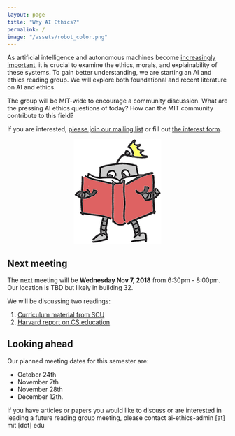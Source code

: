 ```yaml
---
layout: page
title: "Why AI Ethics?"
permalink: /
image: "/assets/robot_color.png"
---
```

As artificial intelligence and autonomous machines become [increasingly important](http://news.mit.edu/2018/mit-reshapes-itself-stephen-schwarzman-college-of-computing-1015), it is crucial to examine the ethics, morals, and explainability of these systems.  To gain better understanding, we are starting an AI and ethics reading group. We will explore both foundational and recent literature on AI and ethics.

The group will be MIT-wide to encourage a community discussion. What are the pressing AI ethics questions of today? How can the MIT community contribute to this field?

If you are interested, [please join our mailing list](https://groups.mit.edu/webmoira/list/ai-ethics) or fill out [the interest form](https://goo.gl/forms/I4H4XFC7gmcci8Ys2).

<center>
	<img src="/assets/robot_color.png">
</center>



## Next meeting

The next meeting will be **Wednesday Nov 7, 2018** from 6:30pm - 8:00pm. Our location is TBD but likely in building 32.

We will be discussing two readings:
 1. [Curriculum material from SCU](https://www.scu.edu/media/ethics-center/technology-ethics/IntroToDataEthics.pdf)
 2. [Harvard report on CS education](https://arxiv.org/pdf/1808.05686.pdf)


## Looking ahead

Our planned meeting dates for this semester are:
 - ~~October 24th~~
 - November 7th
 - November 28th
 - December 12th.

If you have articles or papers you would like to discuss or are interested in leading a future reading group meeting, please contact ai-ethics-admin [at] mit [dot] edu